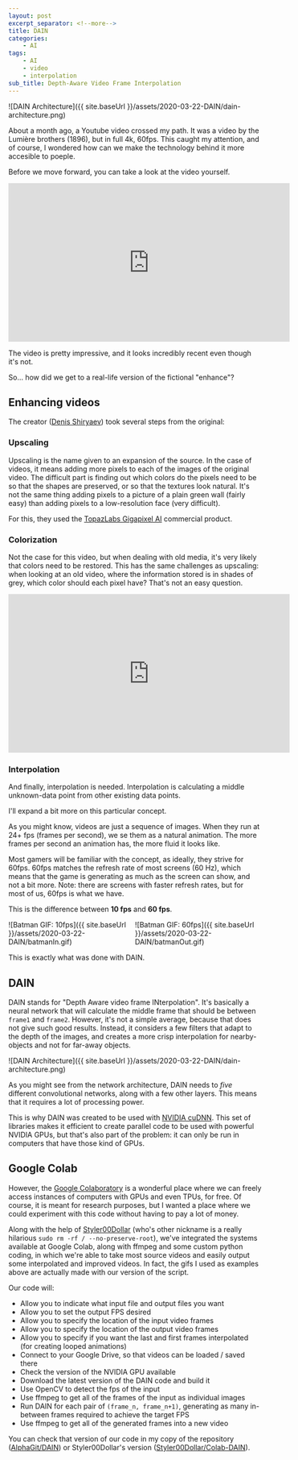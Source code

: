 ```yaml
---
layout: post
excerpt_separator: <!--more-->
title: DAIN
categories:
    - AI
tags:
    - AI
    - video
    - interpolation
sub_title: Depth-Aware Video Frame Interpolation
---
```


![DAIN Architecture]({{ site.baseUrl }}/assets/2020-03-22-DAIN/dain-architecture.png)

About a month ago, a Youtube video crossed my path. It was a video by the Lumière brothers (1896), but in full 4k, 60fps. This caught my attention, and of course, I wondered how can we make the technology behind it more accesible to poeple.

<!--more-->

Before we move forward, you can take a look at the video yourself.

<iframe width="560" height="315" src="https://www.youtube.com/embed/3RYNThid23g" frameborder="0" allow="accelerometer; autoplay; encrypted-media; gyroscope; picture-in-picture" allowfullscreen></iframe>

The video is pretty impressive, and it looks incredibly recent even though it's not.

So... how did we get to a real-life version of the fictional "enhance"?

## Enhancing videos

The creator ([Denis Shiryaev](https://www.youtube.com/channel/UCD8J_xbbBuGobmw_N5ga3MA)) took several steps from the original:

### Upscaling

Upscaling is the name given to an expansion of the source. In the case of videos, it means adding more pixels to each of the images of the original video. The difficult part is finding out which colors do the pixels need to be so that the shapes are preserved, or so that the textures look natural. It's not the same thing adding pixels to a picture of a plain green wall (fairly easy) than adding pixels to a low-resolution face (very difficult).

For this, they used the [TopazLabs Gigapixel AI](https://topazlabs.com/gigapixel-ai/) commercial product.

### Colorization

Not the case for this video, but when dealing with old media, it's very likely that colors need to be restored. This has the same challenges as upscaling: when looking at an old video, where the information stored is in shades of grey, which color should each pixel have? That's not an easy question.

<iframe width="560" height="315" src="https://www.youtube.com/embed/EqbOhqXHL7E" frameborder="0" allow="accelerometer; autoplay; encrypted-media; gyroscope; picture-in-picture" allowfullscreen></iframe>

### Interpolation

And finally, interpolation is needed. Interpolation is calculating a middle unknown-data point from other existing data points.

I'll expand a bit more on this particular concept.

As you might know, videos are just a sequence of images. When they run at 24+ fps (frames per second), we se them as a natural animation. The more frames per second an animation has, the more fluid it looks like.

Most gamers will be familiar with the concept, as ideally, they strive for 60fps. 60fps matches the refresh rate of most screens (60 Hz), which means that the game is generating as much as the screen can show, and not a bit more. Note: there are screens with faster refresh rates, but for most of us, 60fps is what we have.

This is the difference between **10 fps** and **60 fps**.

<div style="display: flex">
    <div style="flex: 1">
        ![Batman GIF: 10fps]({{ site.baseUrl }}/assets/2020-03-22-DAIN/batmanIn.gif)
    </div>
    <div style="flex: 1">
        ![Batman GIF: 60fps]({{ site.baseUrl }}/assets/2020-03-22-DAIN/batmanOut.gif)
    </div>
</div>

This is exactly what was done with DAIN.

## DAIN

DAIN stands for "Depth Aware video frame INterpolation". It's basically a neural network that will calculate the middle frame that should be between `frame1` and `frame2`. However, it's not a simple average, because that does not give such good results. Instead, it considers a few filters that adapt to the depth of the images, and creates a more crisp interpolation for nearby-objects and not for far-away objects.

![DAIN Architecture]({{ site.baseUrl }}/assets/2020-03-22-DAIN/dain-architecture.png)

As you might see from the network architecture, DAIN needs to _five_ different convolutional networks, along with a few other layers. This means that it requires a lot of processing power.

This is why DAIN was created to be used with [NVIDIA cuDNN](https://developer.nvidia.com/cudnn). This set of libraries makes it efficient to create parallel code to be used with powerful NVIDIA GPUs, but that's also part of the problem: it can only be run in computers that have those kind of GPUs.

## Google Colab

However, the [Google Colaboratory](https://colab.research.google.com/) is a wonderful place where we can freely access instances of computers with GPUs and even TPUs, for free. Of course, it is meant for research purposes, but I wanted a place where we could experiment with this code without having to pay a lot of money.

Along with the help of [Styler00Dollar](https://github.com/styler00dollar) (who's other nickname is a really hilarious `sudo rm -rf / --no-preserve-root`), we've integrated the systems available at Google Colab, along with ffmpeg and some custom python coding, in which we're able to take most source videos and easily output some interpolated and improved videos. In fact, the gifs I used as examples above are actually made with our version of the script.

Our code will:

- Allow you to indicate what input file and output files you want
- Allow you to set the output FPS desired
- Allow you to specify the location of the input video frames
- Allow you to specify the location of the output video frames
- Allow you to specify if you want the last and first frames interpolated (for creating looped animations)
- Connect to your Google Drive, so that videos can be loaded / saved there
- Check the version of the NVIDIA GPU available
- Download the latest version of the DAIN code and build it
- Use OpenCV to detect the fps of the input
- Use ffmpeg to get all of the frames of the input as individual images
- Run DAIN for each pair of `(frame_n, frame_n+1)`, generating as many in-between frames required to achieve the target FPS
- Use ffmpeg to get all of the generated frames into a new video

You can check that version of our code in my copy of the repository ([AlphaGit/DAIN](https://github.com/AlphaGit/DAIN)) or Styler00Dollar's version ([Styler00Dollar/Colab-DAIN](https://github.com/styler00dollar/Colab-DAIN)).